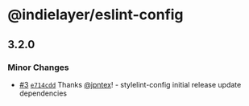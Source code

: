 # @indielayer/eslint-config

## 3.2.0

### Minor Changes

- [#3](https://github.com/indielayer/eslint-config/pull/3) [`e714cdd`](https://github.com/indielayer/eslint-config/commit/e714cdd612a64170050eb713787f0486ce4c678e) Thanks [@jpntex](https://github.com/jpntex)! - stylelint-config initial release
  update dependencies
